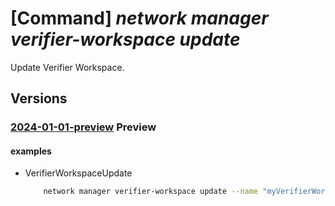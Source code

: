 # [Command] _network manager verifier-workspace update_

Update Verifier Workspace.

## Versions

### [2024-01-01-preview](/Resources/mgmt-plane/L3N1YnNjcmlwdGlvbnMve30vcmVzb3VyY2Vncm91cHMve30vcHJvdmlkZXJzL21pY3Jvc29mdC5uZXR3b3JrL25ldHdvcmttYW5hZ2Vycy97fS92ZXJpZmllcndvcmtzcGFjZXMve30=/2024-01-01-preview.xml) **Preview**

<!-- mgmt-plane /subscriptions/{}/resourcegroups/{}/providers/microsoft.network/networkmanagers/{}/verifierworkspaces/{} 2024-01-01-preview -->

#### examples

- VerifierWorkspaceUpdate
    ```bash
        network manager verifier-workspace update --name "myVerifierWorkspace" --network-manager-name "myAVNM" --resource-group "myAVNMResourceGroup" --subscription "00000000-0000-0000-0000-000000000000" --description “hello world workspace”
    ```
